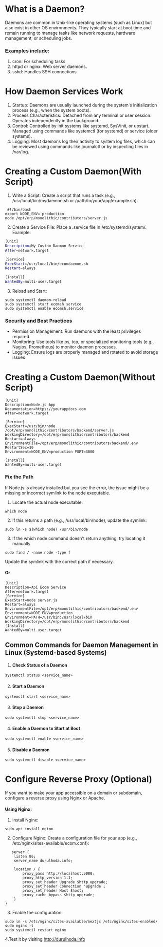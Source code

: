 # What is a Daemon?
Daemons are common in Unix-like operating systems (such as Linux) but also exist in other OS environments.
They typically start at boot time and remain running to manage tasks like network requests, hardware management, or scheduling jobs.
### Examples include:
1. cron: For scheduling tasks.
2. httpd or nginx: Web server daemons.
3. sshd: Handles SSH connections.
# How Daemon Services Work
1.  Startup: Daemons are usually launched during the system's initialization process (e.g., when the system boots).
2.  Process Characteristics:
Detached from any terminal or user session.
Operates independently in the background.
3. Control:
Controlled by init systems like systemd, SysVinit, or upstart.
Managed using commands like systemctl (for systemd) or service (older systems).
4. Logging: Most daemons log their activity to system log files, which can be reviewed using commands like journalctl or by inspecting files in /var/log.
# Creating a Custom Daemon(With Script)
1. Write a Script: Create a script that runs a task (e.g., /usr/local/bin/mydaemon.sh or /path/to/your/app/example.sh).
```
 #!/bin/bash
export NODE_ENV='production'
node /opt/erp/monolithic/contributors/server.js
```
2. Create a Service File: Place a .service file in /etc/systemd/system/. Example:
```bash
[Unit]
Description=My Custom Daemon Service
After=network.target

[Service]
ExecStart=/usr/local/bin/ecomdaemon.sh
Restart=always

[Install]
WantedBy=multi-user.target
```
3. Reload and Start:
```
sudo systemctl daemon-reload
sudo systemctl start ecomsh.service
sudo systemctl enable ecomsh.service
```
### Security and Best Practices
* Permission Management: Run daemons with the least privileges required.
* Monitoring: Use tools like ps, top, or specialized monitoring tools (e.g., Nagios, Prometheus) to monitor daemon processes.
* Logging: Ensure logs are properly managed and rotated to avoid storage issues
# Creating a Custom Daemon(Without Script)
```
[Unit]
Description=Node.js App
Documentation=https://yourappdocs.com
After=network.target

[Service]
ExecStart=/usr/bin/node /opt/erp/monolithic/contributors/backend/server.js
WorkingDirectory=/opt/erp/monolithic/contributors/backend
Restart=always
EnvironmentFile=/opt/erp/monolithic/contributors/backend/.env
RestartSec=10
Environment=NODE_ENV=production PORT=3000

[Install]
WantedBy=multi-user.target
```
 ### Fix the Path
 If Node.js is already installed but you see the error, the issue might be a missing or incorrect symlink to the node executable.
 1. Locate the actual node executable:
  ```
which node
```  
 2. If this returns a path (e.g., /usr/local/bin/node), update the symlink:
  ```
sudo ln -s $(which node) /usr/bin/node
```  
 3. If the which node command doesn't return anything, try locating it manually
```
sudo find / -name node -type f
```
Update the symlink with the correct path if necessary.
#### Or
```
[Unit]
Description=Api Ecom Service
After=network.target
[Service]
ExecStart=node server.js
Restart=always
EnvironmentFile=/opt/erp/monolithic/contributors/backend/.env
Environment=NODE_ENV=production
Environment=PATH=/usr/bin:/usr/local/bin
WorkingDirectory=/opt/erp/monolithic/contributors/backend
[Install]
WantedBy=multi.user.target
```

## Common Commands for Daemon Management in Linux (Systemd-based Systems)
1. ####  Check Status of a Daemon
```
systemctl status <service_name>
```
2. ####  Start a Daemon
```
systemctl start <service_name>
```
3. #### Stop a Daemon
```
sudo systemctl stop <service_name>
```
4. #### Enable a Daemon to Start at Boot
```
sudo systemctl enable <service_name>
```
5. #### Disable a Daemon
```
sudo systemctl disable <service_name>
```

# Configure Reverse Proxy (Optional)
If you want to make your app accessible on a domain or subdomain, configure a reverse proxy using Nginx or Apache.
#### Using Nginx:
1. Install Nginx:
```
sudo apt install nginx
```
2. Configure Nginx: Create a configuration file for your app (e.g., /etc/nginx/sites-available/ecom.conf):
```
   server {
    listen 80;
    server_name durulhoda.info;

    location / {
        proxy_pass http://localhost:5000;
        proxy_http_version 1.1;
        proxy_set_header Upgrade $http_upgrade;
        proxy_set_header Connection 'upgrade';
        proxy_set_header Host $host;
        proxy_cache_bypass $http_upgrade;
    }
}
```
3. Enable the configuration:
```
sudo ln -s /etc/nginx/sites-available/nextjs /etc/nginx/sites-enabled/
sudo nginx -t
sudo systemctl restart nginx
```
4.Test it by visiting http://durulhoda.info


